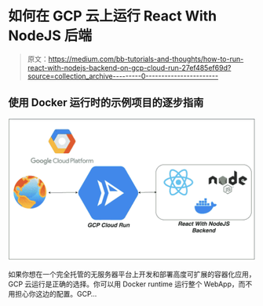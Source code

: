 # 如何在 GCP 云上运行 React With NodeJS 后端

> 原文：<https://medium.com/bb-tutorials-and-thoughts/how-to-run-react-with-nodejs-backend-on-gcp-cloud-run-27ef485ef69d?source=collection_archive---------0----------------------->

## 使用 Docker 运行时的示例项目的逐步指南

![](img/dae57ba2ef4a4e4e07cbcf18d7833cc3.png)

如果你想在一个完全托管的无服务器平台上开发和部署高度可扩展的容器化应用，GCP 云运行是正确的选择。你可以用 Docker runtime 运行整个 WebApp，而不用担心你这边的配置。GCP…